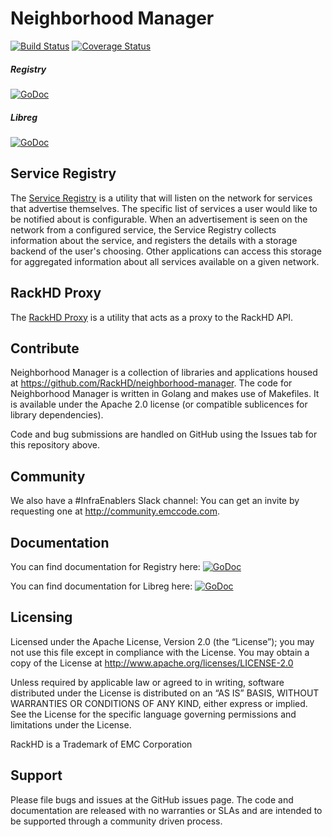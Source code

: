 Neighborhood Manager
====================

[![Build Status](https://travis-ci.org/RackHD/neighborhood-manager.svg?branch=master)](https://travis-ci.org/RackHD/neighborhood-manager)
[![Coverage Status](https://coveralls.io/repos/github/RackHD/neighborhood-manager/badge.svg?branch=master)](https://coveralls.io/github/RackHD/neighborhood-manager?branch=master)
##### Registry
[![GoDoc](https://godoc.org/github.com/RackHD/neighborhood-manager/registry?status.svg)](https://godoc.org/github.com/RackHD/neighborhood-manager/registry)
##### Libreg
[![GoDoc](https://godoc.org/github.com/RackHD/neighborhood-manager/libreg?status.svg)](https://godoc.org/github.com/RackHD/neighborhood-manager/libreg)

## Service Registry
The [Service Registry] is a utility that will listen on the network for services that advertise themselves. The specific list of services a user would like to be notified about is configurable. When an advertisement is seen on the network from a configured service, the Service Registry collects information about the service, and registers the details with a storage backend of the user's choosing. Other applications can access this storage for aggregated information about all services available on a given network.

## RackHD Proxy
The [RackHD Proxy] is a utility that acts as a proxy to the RackHD API.

[Service Registry]: https://github.com/RackHD/neighborhood-manager/tree/master/registry
[RackHD Proxy]: https://github.com/RackHD/neighborhood-manager/tree/master/rackhd

Contribute
----------

Neighborhood Manager is a collection of libraries and applications housed at https://github.com/RackHD/neighborhood-manager. The code for Neighborhood Manager is written in Golang and makes use of Makefiles. It is available under the Apache 2.0 license (or compatible sublicences for library dependencies).

Code and bug submissions are handled on GitHub using the Issues tab for this repository above.

Community
---------

We also have a #InfraEnablers Slack channel: You can get an invite by requesting one at http://community.emccode.com.

Documentation
-------------

You can find documentation for Registry here: [![GoDoc](https://godoc.org/github.com/RackHD/neighborhood-manager/registry?status.svg)](https://godoc.org/github.com/RackHD/neighborhood-manager/registry)

You can find documentation for Libreg here: [![GoDoc](https://godoc.org/github.com/RackHD/neighborhood-manager/libreg?status.svg)](https://godoc.org/github.com/RackHD/neighborhood-manager/libreg)

Licensing
---------

Licensed under the Apache License, Version 2.0 (the “License”); you may not use this file except in compliance with the License. You may obtain a copy of the License at http://www.apache.org/licenses/LICENSE-2.0

Unless required by applicable law or agreed to in writing, software distributed under the License is distributed on an “AS IS” BASIS, WITHOUT WARRANTIES OR CONDITIONS OF ANY KIND, either express or implied. See the License for the specific language governing permissions and limitations under the License.

RackHD is a Trademark of EMC Corporation

Support
-------

Please file bugs and issues at the GitHub issues page. The code and documentation are released with no warranties or SLAs and are intended to be supported through a community driven process.

